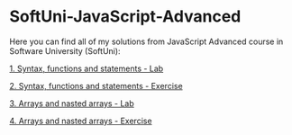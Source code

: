 # SoftUni-JavaScript-Advanced


Here you can find all of my solutions from JavaScript Advanced course in Software University (SoftUni):

[1. Syntax, functions and statements - Lab](https://github.com/Vaseto28/SoftUni-JavaScript-Advanced/tree/main/Syntax%2C%20Functions%20and%20Statements%20-%20Lab)

[2. Syntax, functions and statements - Exercise](https://github.com/Vaseto28/SoftUni-JavaScript-Advanced/tree/main/Syntax%2C%20Functions%20and%20statements%20-%20Exercise)

[3. Arrays and nasted arrays - Lab](https://github.com/Vaseto28/SoftUni-JavaScript-Advanced/tree/main/Arrays%20and%20nasted%20arrays%20-%20Lab)

[4. Arrays and nasted arrays - Exercise](https://github.com/Vaseto28/SoftUni-JavaScript-Advanced/tree/main/Arrays%20and%20nasted%20arrays%20-%20Exercise)
